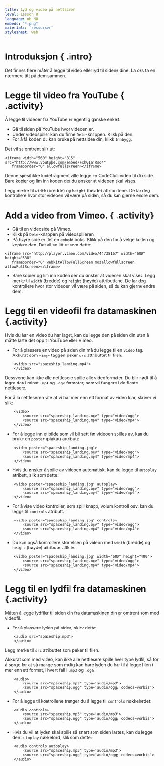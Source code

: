 ```yaml
---
title: Lyd og video på nettsider
level: Lesson 8
language: nb_NO
embeds: "*.png"
materials: "ressurser"
stylesheet: web
...
```


# Introduksjon { .intro}

Det finnes flere måter å legge til video eller lyd til sidene dine. La oss ta en nærmere titt på dem sammen.

# Legge til video fra YouTube { .activity}

Å legge til videoer fra YouTube er egentlig ganske enkelt.

+ Gå til siden på YouTube hvor videoen er.
+ Under videospiller kan du finne `Dele`-knappen. Klikk på den.
+ For å få koden du kan bruke på nettsiden din, klikk `Innbygg`.

Det vil se omtrent slik ut:

```
<iframe width="560" height="315" src="http://www.youtube.com/embed/FxhGIajRsq4"
   frameborder="0" allowfullscreen></iframe>
```

Denne spesifikke kodefragment ville legge en CodeClub video til din side. Bare kopier og lim inn koden der du ønsker at videoen skal vises.

Legg merke til `width` (bredde) og `height` (høyde) attributtene. De lar deg kontrollere hvor stor videoen vil være på siden, så du kan gjerne endre dem.


# Add a video from Vimeo. { .activity}

+ Gå til en videoside på Vimeo.
+ Klikk på `Dele`-knappen på videospilleren.
+ På høyre side er det en `embedd` boks. Klikk på den for å velge koden og kopiere den. Det vil se litt ut som dette:

```
<iframe src="http://player.vimeo.com/video/44738167" width="600" height="338"
   frameborder="0" webkitAllowFullScreen mozallowfullscreen allowFullScreen></iframe>
```

+ Bare kopier og lim inn koden der du ønsker at videoen skal vises. Legg merke til `width` (bredde) og `height` (høyde) attributtene. De lar deg kontrollere hvor stor videoen vil være på siden, så du kan gjerne endre dem.

# Legg til en videofil fra datamaskinen {.activity}

Hvis du har en video du har laget, kan du legge den på siden din uten å måtte laste det opp til YouTube eller Vimeo.

+ For å plassere en video på siden din må du legge til en `video` tag. Akkurat som `<img>` taggen peker `src` attributtet til filen:

```
	<video src="spaceship_landing.mp4">
	</video>
```

Dessverre kan ikke alle nettlesere spille alle videoformater. Du blir nødt til å lagre den i minst `.mp4` og `.ogv` formater, som vil fungere i de fleste nettlesere.

For å la nettleseren vite at vi har mer enn ett format av video klar, skriver vi slik:

```
	<video>
		<source src="spaceship_landing.ogv" type="video/ogg">
		<source src="spaceship_landing.mp4" type="video/mp4">
	</video>
```

+ For å legge inn et bilde som vil bli sett før videoen spilles av, kan du bruke en `poster` (plakat) attributt:

```
	<video poster="spaceship_landing.jpg">
		<source src="spaceship_landing.ogv" type="video/ogg">
		<source src="spaceship_landing.mp4" type="video/mp4">
	</video>
```

+ Hvis du ønsker å spille av videoen automatisk, kan du legge til `autoplay` atributt, slik som dette:

```
	<video poster="spaceship_landing.jpg" autoplay>
		<source src="spaceship_landing.ogv" type="video/ogg">
		<source src="spaceship_landing.mp4" type="video/mp4">
	</video>
```

+ For å vise video kontroller, som spill knapp, volum kontroll osv, kan du legge til `controls` atributt.

```
	<video poster="spaceship_landing.jpg" controls>
		<source src="spaceship_landing.ogv" type="video/ogg">
		<source src="spaceship_landing.mp4" type="video/mp4">
	</video>
```

+ Du kan også kontrollere størrelsen på videon med `width` (bredde) og `height` (høyde) attributer. Skriv:

```
	<video poster="spaceship_landing.jpg" width="600" height="400">
		<source src="spaceship_landing.ogv" type="video/ogg">
		<source src="spaceship_landing.mp4" type="video/mp4">
	</video>
```

# Legg til en lydfil fra datamaskinen {.activity}

Måten å legge lydfiler til siden din fra datamaskinen din er omtrent som med videofil.

+ For å plassere lyden på siden, skirv dette:

```
	<audio src="spaceship.mp3">
	</audio>
```

Legg merke til `src` atributtet som peker til filen.

Akkurat som med video, kan ikke alle nettlesere spille hver type lydfil, så for å sørge for at så mange som mulig kan høre lyden du har til å legge filen i mer enn ett format, i hvert fall i `.mp3` og `.oga`.

```
	<audio>
 		<source src="spaceship.mp3" type='audio/mp3'>
 		<source src="spaceship.ogg" type='audio/ogg; codecs=vorbis'>
	</audio>
```

+ For å legge til kontrollene trenger du å legge til `controls` nøkkelordet:

```
	<audio controls>
 		<source src="spaceship.mp3" type='audio/mp3'>
 		<source src="spaceship.ogg" type='audio/ogg; codecs=vorbis'>
	</audio>
```

+ Hvis du vil at lyden skal spille så snart som siden lastes, kan du legge den `autoplay` nøkkelord, slik som dette:

```
	<audio controls autoplay>
 		<source src="spaceship.mp3" type='audio/mp3'>
 		<source src="spaceship.ogg" type='audio/ogg; codecs=vorbis'>
	</audio>
```
